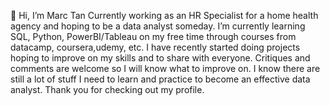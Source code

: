 👋 Hi, I’m Marc Tan
Currently working as an HR Specialist for a home health agency and hoping to be a data analyst someday.
I’m currently learning SQL, Python, PowerBI/Tableau on my free time through courses from datacamp, coursera,udemy, etc.
I have recently started doing projects hoping to improve on my skills and to share with everyone. Critiques and comments are welcome so I will know what to improve on.
I know there are still a lot of stuff I need to learn and practice to become an effective data analyst. Thank you for checking out my profile.

<!---
marctan13/marctan13 is a ✨ special ✨ repository because its `README.md` (this file) appears on your GitHub profile.
You can click the Preview link to take a look at your changes.
--->
